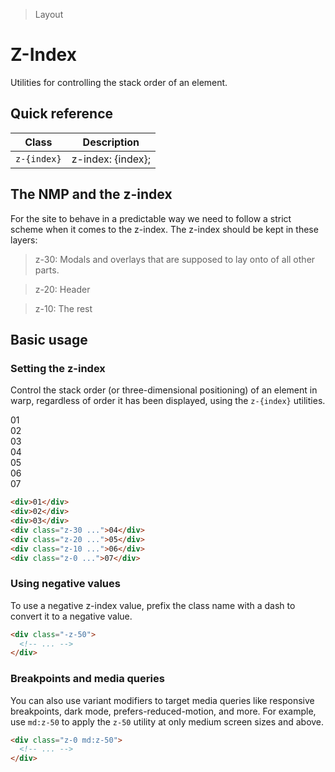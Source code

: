 > Layout

# Z-Index
Utilities for controlling the stack order of an element.

## Quick reference

| Class       | Description           |
| ----------- | --------------------- |
| `z-{index}` | z-index: {index};     |

## The NMP and the z-index 
For the site to behave in a predictable way we need to follow a strict scheme when it comes to the z-index. The z-index should be kept in these layers:

> z-30: Modals and overlays that are supposed to lay onto of all other parts. 

> z-20: Header

> z-10: The rest

<!--
#TODO: Z-index should probably be kept to a bare minimum. Everything has a defined place within the 3 values used today in the FINN platform. Suggest we just support 0, 10, 20, 30, and Auto unless theres a reason to support more.  We might want to make these 3 into semantic z-index classes and maybe have some freerange z-indexes z-0 to z-9 including negatives, these would never interfer with the important ones mentioned above no matter if used in the same stacking-context (which is unlikely anyways)    
-->
## Basic usage
### Setting the z-index

Control the stack order (or three-dimensional positioning) of an element in warp, regardless of order it has been displayed, using the `z-{index}` utilities.

<container>
  <div class="flex justify-center -space-x-24 font-mono text-white text-sm font-bold">
    <div class="w-80 h-80 rounded-full flex items-center justify-center bg-pink-500 z-0 border">01</div>
    <div class="w-80 h-80 rounded-full flex items-center justify-center bg-fuchsia-500 z-10 border">02</div>
    <div class="w-80 h-80 rounded-full flex items-center justify-center bg-purple-500 z-20 border">03</div>   
    <div class="w-80 h-80 rounded-full flex items-center justify-center bg-violet-500 z-30 border">04</div>
    <div class="w-80 h-80 rounded-full flex items-center justify-center bg-indigo-500 z-20 border">05</div>
    <div class="w-80 h-80 rounded-full flex items-center justify-center bg-blue-500 z-10 border">06</div>
    <div class="w-80 h-80 rounded-full flex items-center justify-center bg-cyan-500 z-0 border">07</div>
  </div>
</container>

```html
<div>01</div>
<div>02</div>
<div>03</div>
<div class="z-30 ...">04</div>
<div class="z-20 ...">05</div>
<div class="z-10 ...">06</div>
<div class="z-0 ...">07</div>
```

### Using negative values
To use a negative z-index value, prefix the class name with a dash to convert it to a negative value.

```html
<div class="-z-50">
  <!-- ... -->
</div>
```

### Breakpoints and media queries
You can also use variant modifiers to target media queries like responsive breakpoints, dark mode, prefers-reduced-motion, and more. For example, use `md:z-50` to apply the `z-50` utility at only medium screen sizes and above.

```html
<div class="z-0 md:z-50">
  <!-- ... -->
</div>
```